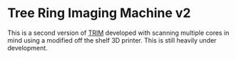 # Tree Ring Imaging Machine v2
This is a second version of [TRIM](https://github.com/UAA-Robo/tree-ring) developed with scanning multiple cores in mind using a modified off the shelf 3D printer. This is still heavily under development.
